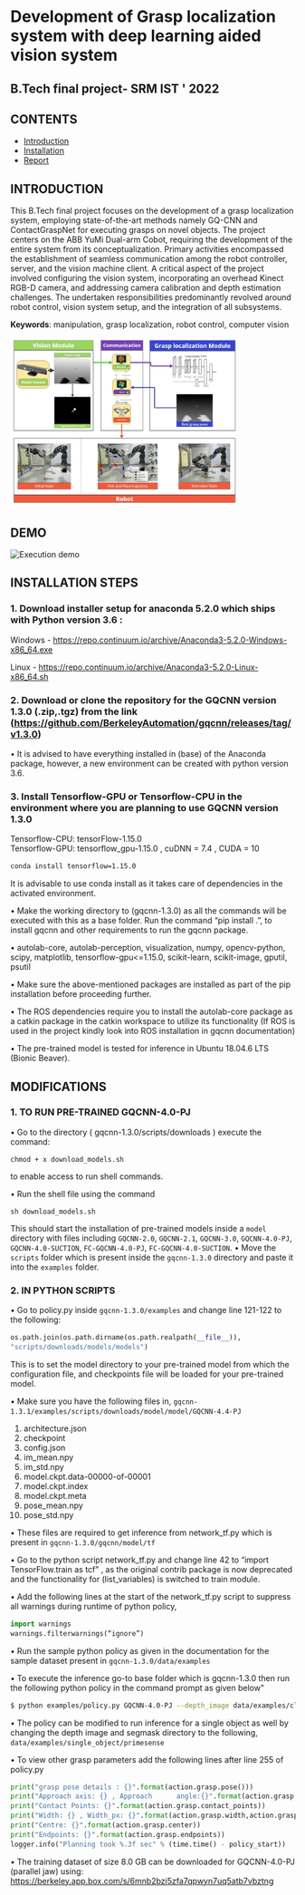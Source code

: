 # **Development of Grasp localization system with deep learning aided vision system**
## B.Tech final project- SRM IST ' 2022

<!-- ### **Author:** Jemuel Stanley Premkumar (jemprem@umich.edu)
### **Co-author:** Harikrishnan Seetharaman (hariksee@umich.edu) -->

## **CONTENTS**
- [Introduction](#introduction)
- [Installation](#installation)
- [Report](/docs/Grasp_2022.pdf)

## **INTRODUCTION**
This B.Tech final project focuses on the development of a grasp localization system, employing state-of-the-art
methods namely GQ-CNN and ContactGraspNet for executing grasps on novel objects. The project centers on
the ABB YuMi Dual-arm Cobot, requiring the development of the entire system from its conceptualization.
Primary activities encompassed the establishment of seamless communication among the robot controller,
server, and the vision machine client. A critical aspect of the project involved configuring the vision system,
incorporating an overhead Kinect RGB-D camera, and addressing camera calibration and depth estimation
challenges.
The undertaken responsibilities predominantly revolved around robot control, vision system setup, and the
integration of all subsystems.<br>

**Keywords**: manipulation, grasp localization, robot control, computer vision

<img src="img/Overall-system.jpg" alt="Overview of the system" height="300">

## **DEMO**

<img src="img/GL_2022_demo_trimmed.gif" alt="Execution demo" height="300">


## **INSTALLATION STEPS**
<!-- To install DexNet 2.0, clone the repo from the <a href="">original website</a>. -->

### 1. Download installer setup for anaconda 5.2.0 which ships with Python version 3.6 :


Windows -  https://repo.continuum.io/archive/Anaconda3-5.2.0-Windows-x86_64.exe

Linux - https://repo.continuum.io/archive/Anaconda3-5.2.0-Linux-x86_64.sh

### 2. Download or clone the repository for the GQCNN version 1.3.0 (.zip,.tgz) from the link (https://github.com/BerkeleyAutomation/gqcnn/releases/tag/v1.3.0)
•	It is advised to have everything installed in (base) of the Anaconda package, however, a new environment can be created with python version 3.6.

### 3. Install Tensorflow-GPU or Tensorflow-CPU in the environment where you are planning to use GQCNN version 1.3.0
Tensorflow-CPU: tensorFlow-1.15.0 <br>
Tensorflow-GPU: tensorflow_gpu-1.15.0 , cuDNN = 7.4 , CUDA = 10

```sh
conda install tensorflow=1.15.0
```

It is advisable to use conda install as it takes care of dependencies in the activated environment.

•	Make the working directory to (gqcnn-1.3.0) as all the commands will be executed with this as a base folder. Run the command “pip install .”, to install gqcnn and other requirements to run the gqcnn package.

•	autolab-core, autolab-perception, visualization, numpy, opencv-python, scipy, matplotlib, tensorflow-gpu<=1.15.0, scikit-learn, scikit-image, gputil, psutil

•	Make sure the above-mentioned packages are installed as part of the pip installation before proceeding further.

•	The ROS dependencies require you to install the autolab-core package as a catkin package in the catkin workspace to utilize its functionality (If ROS is used in the project kindly look into ROS installation in gqcnn documentation)

•	The pre-trained model is tested for inference in Ubuntu 18.04.6 LTS (Bionic Beaver).

## MODIFICATIONS

### 1. TO RUN PRE-TRAINED GQCNN-4.0-PJ

•	Go to the directory ( gqcnn-1.3.0/scripts/downloads ) execute the command:
 ```
 chmod + x download_models.sh
 ```
 to enable access to run shell commands.

•	Run the shell file using the command 
```
sh download_models.sh
```
This should start the installation of pre-trained models inside a `model` directory with files including `GQCNN-2.0`, `GQCNN-2.1`, `GQCNN-3.0`, `GQCNN-4.0-PJ`, `GQCNN-4.0-SUCTION`, `FC-GQCNN-4.0-PJ`, `FC-GQCNN-4.0-SUCTION`.
•	Move the `scripts` folder which is present inside the `gqcnn-1.3.0` directory and paste it into the `examples` folder.

### 2. IN PYTHON SCRIPTS
•	Go to policy.py inside `gqcnn-1.3.0/examples` and change line 121-122 to the following:

```py
os.path.join(os.path.dirname(os.path.realpath(__file__)),
"scripts/downloads/models/models")
```
This is to set the model directory to your pre-trained model from which the configuration file, and checkpoints file will be loaded for your pre-trained model.

•	Make sure you have the following files in,
`gqcnn-1.3.1/examples/scripts/downloads/model/model/GQCNN-4.4-PJ`

1.	architecture.json
2.	checkpoint
3.	config.json
4.	im_mean.npy
5.	im_std.npy
6.	model.ckpt.data-00000-of-00001
7.	model.ckpt.index
8.	model.ckpt.meta
9.	pose_mean.npy
10.	pose_std.npy

•	These files are required to get inference from network_tf.py which is present in 
`gqcnn-1.3.0/gqcnn/model/tf`

•	Go to the python script network_tf.py and change line 42 to “import TensorFlow.train as tcf” , as the original contrib package is now deprecated and the functionality for (list_variables) is switched to train module.

•	Add the following lines at the start of the network_tf.py script to suppress all warnings during runtime of python policy,
```py
import warnings
warnings.filterwarnings(“ignore”)
```

•	Run the sample python policy as given in the documentation for the sample dataset present in `gqcnn-1.3.0/data/examples`

•	To execute the inference go-to base folder which is gqcnn-1.3.0 then run the following python policy in the command prompt as given below"

```sh
$ python examples/policy.py GQCNN-4.0-PJ --depth_image data/examples/clutter/phoxi/dex-net_4.0/depth_0.npy --segmask data/examples/clutter/phoxi/dex-net_4.0/segmask_0.png --camera_intr data/calib/phoxi/phoxi.intr
```

•	The policy can be modified to run inference for a single object as well by changing the depth image and segmask directory to the following,
`data/examples/single_object/primesense`

•	To view other grasp parameters add the following lines after line 255 of policy.py
```py
print("grasp pose details : {}".format(action.grasp.pose()))
print("Approach axis: {} , Approach      angle:{}".format(action.grasp.approach_axis,action.grasp.approach_angle))
print("Contact Points: {}".format(action.grasp.contact_points))
print("Width: {} , Width_px: {}".format(action.grasp.width,action.grasp.width_px))
print("Centre: {}".format(action.grasp.center))
print("Endpoints: {}".format(action.grasp.endpoints))
logger.info("Planning took %.3f sec" % (time.time() - policy_start))
```
•	The training dataset of size 8.0 GB can be downloaded for GQCNN-4.0-PJ (parallel jaw) using:
https://berkeley.app.box.com/s/6mnb2bzi5zfa7qpwyn7uq5atb7vbztng
